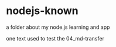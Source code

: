 # nodejs-known
a folder about my node.js learning and app

one text used to test the 04_md-transfer
